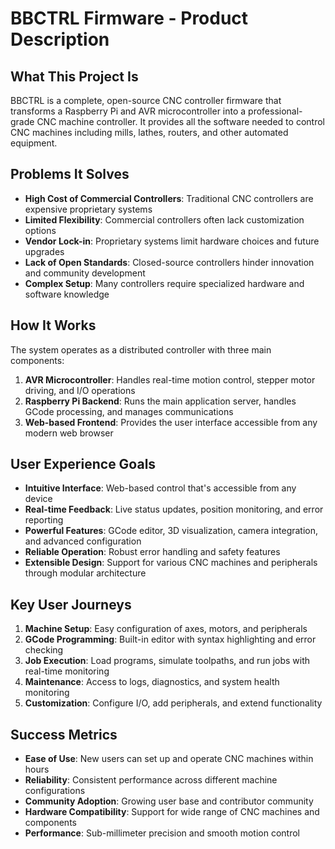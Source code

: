 # BBCTRL Firmware - Product Description

## What This Project Is
BBCTRL is a complete, open-source CNC controller firmware that transforms a Raspberry Pi and AVR microcontroller into a professional-grade CNC machine controller. It provides all the software needed to control CNC machines including mills, lathes, routers, and other automated equipment.

## Problems It Solves
- **High Cost of Commercial Controllers**: Traditional CNC controllers are expensive proprietary systems
- **Limited Flexibility**: Commercial controllers often lack customization options
- **Vendor Lock-in**: Proprietary systems limit hardware choices and future upgrades
- **Lack of Open Standards**: Closed-source controllers hinder innovation and community development
- **Complex Setup**: Many controllers require specialized hardware and software knowledge

## How It Works
The system operates as a distributed controller with three main components:

1. **AVR Microcontroller**: Handles real-time motion control, stepper motor driving, and I/O operations
2. **Raspberry Pi Backend**: Runs the main application server, handles GCode processing, and manages communications
3. **Web-based Frontend**: Provides the user interface accessible from any modern web browser

## User Experience Goals
- **Intuitive Interface**: Web-based control that's accessible from any device
- **Real-time Feedback**: Live status updates, position monitoring, and error reporting
- **Powerful Features**: GCode editor, 3D visualization, camera integration, and advanced configuration
- **Reliable Operation**: Robust error handling and safety features
- **Extensible Design**: Support for various CNC machines and peripherals through modular architecture

## Key User Journeys
1. **Machine Setup**: Easy configuration of axes, motors, and peripherals
2. **GCode Programming**: Built-in editor with syntax highlighting and error checking
3. **Job Execution**: Load programs, simulate toolpaths, and run jobs with real-time monitoring
4. **Maintenance**: Access to logs, diagnostics, and system health monitoring
5. **Customization**: Configure I/O, add peripherals, and extend functionality

## Success Metrics
- **Ease of Use**: New users can set up and operate CNC machines within hours
- **Reliability**: Consistent performance across different machine configurations
- **Community Adoption**: Growing user base and contributor community
- **Hardware Compatibility**: Support for wide range of CNC machines and components
- **Performance**: Sub-millimeter precision and smooth motion control